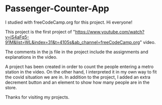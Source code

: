 # Passenger-Counter-App
I studied with freeCodeCamp.org for this project.
Hi everyone!

This project is the first project of "https://www.youtube.com/watch?v=jS4aFq5-91M&list=WL&index=31&t=4105s&ab_channel=freeCodeCamp.org" video.
  
The comments in the js file in the project include the assignments and explanations in the video.
  
A project has been created in order to count the people entering a metro station in the video. 
On the other hand, I interpreted it in my own way to fit the covid situation we are in. 
In addition to the project, I added an extra decrement button and an element to show how many people are in the store.

Thanks for visiting my projects.